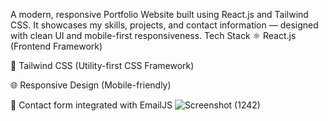 A modern, responsive Portfolio Website built using React.js and Tailwind CSS.
It showcases my skills, projects, and contact information — designed with clean UI and mobile-first responsiveness.
Tech Stack
⚛️ React.js (Frontend Framework)

🎨 Tailwind CSS (Utility-first CSS Framework)

🌐 Responsive Design (Mobile-friendly)

📧 Contact form integrated with EmailJS
![Screenshot (1242)](https://github.com/user-attachments/assets/77d80c57-3685-4233-b20f-0f42a7655bbe)
